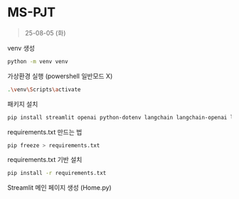 # MS-PJT

> 25-08-05 (화)

venv 생성
```bash
python -m venv venv
```

가상환경 실행 (powershell 일반모드 X)
```bash
.\venv\Scripts\activate
```

패키지 설치
```bash
pip install streamlit openai python-dotenv langchain langchain-openai langchain-community azure-cognitiveservices-speech
```

requirements.txt 만드는 법
```bash
pip freeze > requirements.txt
```

requirements.txt 기반 설치
```bash
pip install -r requirements.txt
```

Streamlit 메인 페이지 생성 (Home.py)